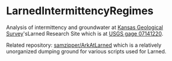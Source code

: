 # LarnedIntermittencyRegimes
Analysis of intermittency and groundwater at [Kansas Geological Survey](http://www.kgs.ku.edu/)'sLarned Research Site which is at [USGS gage 07141220](https://waterdata.usgs.gov/ks/nwis/uv/?site_no=07141220&PARAmeter_cd=00065,00060).

Related repository: [samzipper/ArkAtLarned](https://github.com/samzipper/ArkAtLarned) which is a relatively unorganized dumping ground for various scripts used for Larned.
